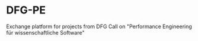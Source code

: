 # DFG-PE
Exchange platform for projects from DFG Call on "Performance Engineering für wissenschaftliche Software"
